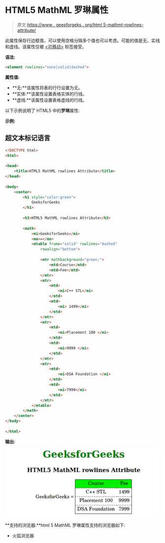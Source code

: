 # HTML5 MathML 罗琳属性

> 原文:[https://www . geesforgeks . org/html 5-mathml-rowlines-attribute/](https://www.geeksforgeeks.org/html5-mathml-rowlines-attribute/)

此属性保存行边框值，可以使用空格分隔多个值也可以考虑。可能的值是无、实线和虚线。该属性仅被 [<可移动>](https://www.geeksforgeeks.org/html5-mathml-mtable-tag/) 标签接受。

**语法:**

```html
<element rowlines="none|solid|dashed">
```

**属性值:**

*   **无:**该属性将表的行行设置为无。
*   **实体:**该属性设置表格实体的行线。
*   **虚线:**该属性设置表格虚线的行线。

以下示例说明了 HTML5 中的**罗琳**属性:

**示例:**

## 超文本标记语言

```html
<!DOCTYPE html> 
<html> 

<head> 
    <title>HTML5 MathML rowlines Attribute</title> 
</head> 

<body> 
    <center> 
        <h1 style="color:green"> 
            GeeksforGeeks 
        </h1> 

        <h3>HTML5 MathML rowlines Attribute</h3> 

        <math> 
            <mi>GeeksforGeeks</mi> 
            <mo>=</mo> 
            <mtable frame="solid" rowlines="dashed"
                rowalign="bottom"> 

                <mtr mathbackground="green;"> 
                    <mtd>Course</mtd> 
                    <mtd>Fee</mtd> 
                </mtr> 
                <mtr> 
                    <mtd> 
                        <mi>C++ STL</mi> 
                    </mtd> 
                    <mtd> 
                        <mi> 1499</mi> 
                    </mtd> 
                </mtr> 
                <mtr> 
                    <mtd> 
                        <mi>Placement 100 </mi> 
                    </mtd> 
                    <mtd> 
                        <mi>9999 </mi> 
                    </mtd> 
                </mtr> 
                <mtr> 
                    <mtd> 
                        <mi>DSA Foundation </mi> 
                    </mtd> 
                    <mtd> 
                        <mi>7999</mi> 
                    </mtd> 
                </mtr> 
            </mtable> 
        </math> 
    </center> 
</body> 

</html> 
```

**输出:**

![](img/8a7206b955daa81d4a1bc4fff81d7701.png)

**支持的浏览器:**html 5 MathML 罗琳属性支持的浏览器如下:

*   火狐浏览器